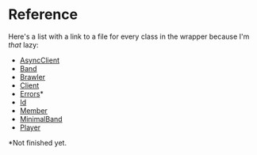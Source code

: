 # Reference

Here's a list with a link to a file for every class in the wrapper because I'm *that* lazy:

- [AsyncClient](https://github.com/umbresp/brawlstars/blob/master/brawlstars/docs/asyncclient.md)
- [Band](https://github.com/umbresp/brawlstars/blob/master/brawlstars/docs/band.md)
- [Brawler](https://github.com/umbresp/brawlstars/blob/master/brawlstars/docs/brawler.md)
- [Client](https://github.com/umbresp/brawlstars/blob/master/brawlstars/docs/client.md)
- [Errors](https://github.com/umbresp/brawlstars/blob/master/brawlstars/docs/errors.md)\*
- [Id](https://github.com/umbresp/brawlstars/blob/master/brawlstars/docs/id.md)
- [Member](https://github.com/umbresp/brawlstars/blob/master/brawlstars/docs/member.md)
- [MinimalBand](https://github.com/umbresp/brawlstars/blob/master/brawlstars/docs/minimalband.md)
- [Player](https://github.com/umbresp/brawlstars/blob/master/brawlstars/docs/player.md)

\*Not finished yet.
